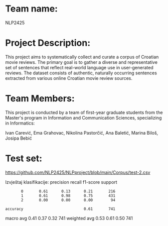 # Team name: 
NLP2425
# Project Description:
This project aims to systematically collect and curate a corpus of Croatian movie reviews. 
The primary goal is to gather a diverse and representative set of sentences that reflect real-world language use in user-generated reviews. 
The dataset consists of authentic, naturally occurring sentences extracted from various online Croatian movie review sources.

# Team Members:
This project is conducted by a team of first-year graduate students from the Master's program in Information and Communication Sciences, specializing in Informatics:

Ivan Carević, 
Ema Grahovac, 
Nikolina Pastorčić, 
Ana Baletić, 
Marina Biloš, 
Josipa Bebić

# Test set:
https://github.com/NLP2425/NLPproject/blob/main/Corpus/test-2.csv 

Izvještaj klasifikacije:
               precision    recall  f1-score   support

           0       0.61      0.13      0.21       216
           1       0.61      0.98      0.75       431
           2       0.00      0.00      0.00        94

    accuracy                           0.61       741
   macro avg       0.41      0.37      0.32       741
weighted avg       0.53      0.61      0.50       741
